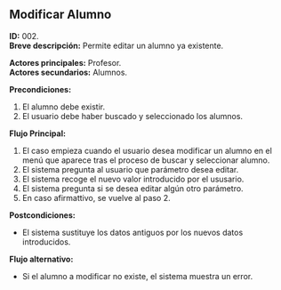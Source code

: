 ## Modificar Alumno

**ID:** 002.  
**Breve descripción:** Permite editar un alumno ya existente.

**Actores principales:** Profesor.  
**Actores secundarios:** Alumnos.

**Precondiciones:**

1. El alumno debe existir.
2. El usuario debe haber buscado y seleccionado los alumnos.

**Flujo Principal:**

1. El caso empieza cuando el usuario desea modificar un alumno en el menú que aparece tras el proceso de buscar y seleccionar alumno.
2. El sistema pregunta al usuario que parámetro desea editar.
3. El sistema recoge el nuevo valor introducido por el ususario.
4. El sistema pregunta si se desea editar algún otro parámetro.
5. En caso afirmattivo, se vuelve al paso 2.

**Postcondiciones:**

* El sistema sustituye los datos antiguos por los nuevos datos introducidos.

**Flujo alternativo:**

* Si el alumno a modificar no existe, el sistema muestra un error.
